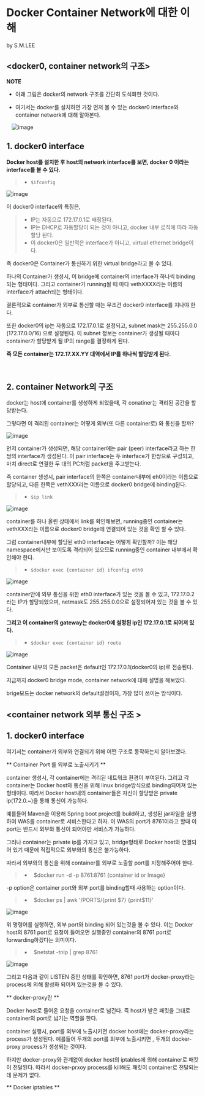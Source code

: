 
Docker Container Network에 대한 이해
==================================

by S.M.LEE

## <docker0, container network의 구조> ##
 
**NOTE**

* 아래 그림은 docker의 network 구조를 간단히 도식화한 것이다.

* 여기서는 docker를 설치하면 가장 먼저 볼 수 있는 docker0 interface와 container network에 대해 알아본다.

 ![image](https://user-images.githubusercontent.com/20153890/40031808-49f6a9f2-582c-11e8-9c51-052ad4ddcbcf.png)

## 1. docker0 interface ##
**Docker host를 설치한 후 host의 network interface를 보면, docker 0 이라는 interface를 볼 수 있다.**


>	-     $ifconfig 


![image](https://user-images.githubusercontent.com/20153890/40032017-392a7c56-582d-11e8-956c-5dea8308f525.png)

이 docker0 interface의 특징은, 
> -   IP는 자동으로 172.17.0.1로 배정된다. 
> -   IP는 DHCP로 자동할당이 되는 것이 아니고, docker 내부 로직에 따라 자동할당 된다.
> -   이 docker0은 일반적은 interface가 아니고, virtual ethernet bridge이다.

즉 docker0은 Container가 통신하기 위한 virtual bridge라고 볼 수 있다.

하나의 Container가 생성시, 이 bridge에 container의 interface가 하나씩 binding되는 형태이다.
그리고 container가 running될 때 마다 vethXXXX라는 이름의 interface가 attach되는 형태이다.

결론적으로 container가 외부로 통신할 때는 무조건 docker0 interface를 지나야 한다.

또한 docker0의 ip는 자동으로 172.17.0.1로 설정되고, subnet mask는 255.255.0.0 (172.17.0.0/16) 으로 설정된다.
이 subnet 정보는 container가 생성될 때마다 container가 할당받게 될 IP의 range를 결정하게 된다.

**즉 모든 container는 172.17.XX.YY 대역에서 IP를 하나씩 할당받게 된다.**

 

## 2. container Network의 구조 ##

docker는 host에 container를 생성하게 되었을때, 각 conatiner는 격리된 공간을 할당받는다.

그렇다면 이 격리된 container는 어떻게 외부(또 다른 container로) 와 통신을 할까?
  
![image](https://user-images.githubusercontent.com/20153890/40032150-c9f5701a-582d-11e8-8813-1c292cba2e71.png)


먼저 container가 생성되면, 해당 container에는 pair (peer) interface라고 하는 한 쌍의 interface가 생성된다.
이 pair interface는 두 interface가 한쌍으로 구성되고, 마치 direct로 연결한 두 대의 PC처럼 packet을 주고받는다.

즉 container 생성시, pair interface의 한쪽은 container내부에 eh0이라는 이름으로 할당되고,
다른 한쪽은 vethXXX라는 이름으로 docker0 bridge에 binding된다.

> -     $ip link
 
![image](https://user-images.githubusercontent.com/20153890/40032391-e8fee030-582e-11e8-8a21-2a4290d5694e.png)

container를 하나 올린 상태에서 link를 확인해보면, running중인 container는 vethXXX라는 이름으로 docker0 bridge에 연결되어 있는 것을 확인 할 수 있다.
 
 
그럼 container내부에 할당된 eth0 interface는 어떻게 확인할까?
이는 해당 namespace에서만 보이도록 격리되어 있으므로 running중인 container 내부에서 확인해야 한다.

> -	    $docker exec {container id} ifconfig eth0

![image](https://user-images.githubusercontent.com/20153890/40032438-1c1dccba-582f-11e8-8976-2823db34157e.png)

container안에 외부 통신을 위한 eth0 interface가 있는 것을 볼 수 있고, 
172.17.0.2라는 IP가 할당되었으며, netmask도 255.255.0.0으로 설정되어져 있는 것을 볼 수 있다.

**그리고 이 container의 gateway는 docker0에 설정된 ip인 172.17.0.1로 되어져 있다.**

> -	    $docker exec {container id} route
 
![image](https://user-images.githubusercontent.com/20153890/40033675-6247c2ea-5834-11e8-95f2-98df9023822e.png)

Container 내부의 모든 packet은 default인 172.17.0.1(docker0의 ip)로 전송된다.



지금까지 docker0 bridge mode, container network에 대해 설명을 해보았다.

brige모드는 docker network의 default설정이자, 가장 많이 쓰이는 방식이다.


## <container network 외부 통신 구조 > ##


## 1. docker0 interface ##

여기서는 container가 외부와 연결되기 위해 어떤 구조로 동작하는지 알아보겠다.

** Container Port 를 외부로 노출시키기 ** 

container 생성시, 각 container에는 격리된 네트워크 환경이 부여된다. 그리고 각 container는 Docker host와 통신을 위해
linux bridge방식으로 binding되어져 있는 형태이다. 따라서 Docker host내의 container들은 자신이 할당받은 private ip(172.0.~)을 통해 
통신이 가능하다.

예를들어 Maven을 이용해 Spring boot project를 build하고, 생성된 jar파일을 실행하여 WAS를 container로 서비스한다고 하자.
이 WAS의 port가 8761이라고 할때 이 port는 반드시 외부와 통신이 되어야만 서비스가 가능하다.

그러나 container는 private ip를 가지고 있고, bridge형태로 Docker host와 연결되어 있기 때문에 직접적으로 외부와의 통신은 불가능하다.

따라서 외부와의 통신을 위해 container를 외부로 노출할 port를 지정해주어야 한다.

> -	    $docker run -d -p 8761:8761 {container id or Image} 

-p option은 container port와 외부 port를 binding할때 사용하는 option이다.

> -	    $docker ps | awk  '/PORTS/{print $7} {print$11}'

![image](https://user-images.githubusercontent.com/20153890/40152472-5234faac-59c0-11e8-9ae5-1a1ca90bac99.png)

위 명령어를 실행하면, 외부 port와 binding 되어 있는것을 볼 수 있다.
이는 Docker host의 8761 port로 요청이 들어오면 실행중인 container의 8761 port로 forwarding하겠다는 의미이다.

> -	    $netstat -tnlp | grep 8761

![image](https://user-images.githubusercontent.com/20153890/40152624-fbb70048-59c0-11e8-959f-08f19ade5395.png)

그리고 다음과 같이 LISTEN 중인 상태를 확인하면, 8761 port가 docker-proxy라는 process에 의해 활성화 되어져 있는것을 볼 수 있다.


** docker-proxy란 ** 

Docker host로 들어온 요청을 container로 넘긴다. 즉 host가 받은 패킷을 그대로 container의 port로 넘기는 역할을 한다.

container 실행시, port를 외부에 노출시키면 docker host에는 docker-proxy라는 process가 생성된다.
예를들어 두개의 port를 외부에 노출시키면 , 두개의 docker-proxy process가 생성되는 것이다. 

하지만 docker-proxy와 관계없이 docker host의 iptables에 의해 container로 패킷이 전달된다.
따라서 docker-prxoy process를 kill해도 패킷이 container로 전달되는데 문제가 없다.

** Docker iptables ** 

